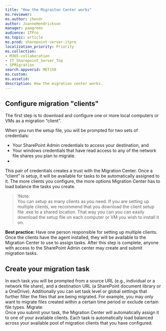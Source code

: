 ```yaml
---
title: "How the Migraiton Center works"
ms.reviewer: 
ms.author: jhendr
author: JoanneHendrickson
manager: pamgreen
audience: ITPro
ms.topic: article
ms.prod: sharepoint-server-itpro
localization_priority: Priority
ms.collection: 
- M365-collaboration
- IT_Sharepoint_Server_Top
- SPMigration
search.appverid: MET150
ms.custom: 
ms.assetid: 
description: How the migration center works.
---
```



## Configure migration "clients"
  
The first step is to download and configure one or more local computers or VMs as a migration “client”. 

When you run the setup file, you will be prompted for two sets of credentials:  

- Your SharePoint Admin credentials to access your destination, and
- Your windows credentials that have read access to any of the network file shares you plan to migrate.  
- 
This pair of credentials creates a trust with the Migration Center. Once a “client” is setup, it will be available for tasks to be automatically assigned to it.  The more clients you configure, the more options Migration Center has to load balance the tasks you create. 

>!Note:  
> You can setup as many clients as you need. If you are setting up multiple clients, we recommend that you download the client setup file .exe to a shared location.  That way you can you can easily download the setup file on each computer or VM you wish to install it on.

**Best practice:**  Have one person responsible for setting up multiple clients.  Once the clients have the agent installed, they will be available to the Migration Center to use to assign tasks.  After this step is complete, anyone with access to the SharePoint Admin center may create and submit migration tasks.



## Create your migration task

In each task you will be prompted from a source URL (e.g., individual or a network file share), and a destination URL (a SharePoint document library or a OneDrive).  Additionally you can set task level or global settings that further filter the files that are being migrated.  For example, you may only want to migrate files created within a certain time period or exclude certain file types.
Migrate:  
Once you submit your task, the Migration Center will automatically assign it to one of your available clients.  Each task is automatically load balanced across your available pool of migration clients that you have configured.